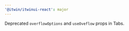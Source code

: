 ```yaml
---
'@itwin/itwinui-react': major
---
```


Deprecated `overflowOptions` and `useOveflow` props in Tabs.
